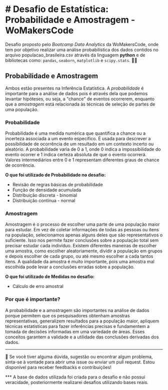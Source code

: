 # # Desafio de Estatística: Probabilidade e Amostragem - WoMakersCode

Desafio proposto pelo *Bootcamp Data Analytics* da WoMakersCode, onde tem por objetivo realizar uma análise probabilística dos dados contidos no arquivo populacao_brasileira.csv através da linguagem **python** e de bibliotecas como: `pandas`, `seaborn`, `matplotlib` e `scipy.stats`. 👩‍💻

## Probabilidade e Amostragem
Ambos estão presentes na Inferência Estatística. A *probabilidade* é importante para a análise de dados pois é através dela que podemos levantar hipóteses, ou seja, a "chance" de eventos ocorrerem, enquanto que a *amostragem* está relacionada às técnicas de seleção de partes de uma população.

### Probabilidade
Probabilidade é uma medida numérica que quantifica a chance ou a incerteza associada a um evento específico. É usada para descrever a possibilidade de ocorrência de um resultado em um contexto incerto ou aleatório. A probabilidade varia de 0 a 1, onde 0 indica a impossibilidade do evento ocorrer e 1 indica certeza absoluta de que o evento ocorrerá. Valores intermediários entre 0 e 1 representam diferentes graus de chance de ocorrência. 

 **O que foi utilizado de Probabilidade no desafio:**
  - Revisão de regras básicas de probabilidade
  - Função de densidade acumulada
  - Distribuição discreta - binomial
  - Distribuição contínua - normal

### Amostragem
Amostragem é o processo de escolher uma parte de uma população maior para estudar. Em vez de coletar informações de todas as pessoas ou itens na população, selecionamos apenas alguns deles que são representativos o suficiente. Isso nos permite fazer conclusões sobre a população total sem precisar estudar cada indivíduo. Existem diferentes maneiras de escolher uma amostra, como escolher aleatoriamente, dividir a população em grupos e depois escolher de cada grupo, ou até mesmo escolher a cada tantos itens. A qualidade da amostra é muito importante, pois uma amostra mal escolhida pode levar a conclusões erradas sobre a população.

 **O que foi utilizado de Medidas no desafio:**
  - Cálculo de erro amostral

### Por que é importante?
A probabilidade e a amostragem são importantes na análise de dados porque permitem que os pesquisadores obtenham amostras representativas, generalizem resultados para a população maior, apliquem técnicas estatísticas para fazer inferências precisas e fundamentem a tomada de decisões informadas em uma variedade de áreas. Esses conceitos garantem a validade e a utilidade das conclusões derivadas dos dados.

____________
🚀 Se você tiver alguma dúvida, sugestão ou encontrar algum problema, sinta-se à vontade para abrir uma issue ou enviar um pull request. Estou disponível para receber feedbacks e contribuições!

*** A base de dados utilizada foi criada para o desafio e não possui veracidade, posteriormente realizarei desafios utilizando bases reais.

